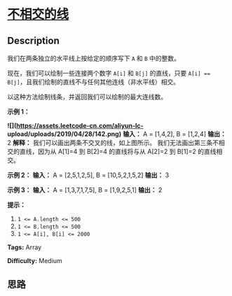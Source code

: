 # [不相交的线][title]

## Description

我们在两条独立的水平线上按给定的顺序写下 `A` 和 `B` 中的整数。

现在，我们可以绘制一些连接两个数字 `A[i]` 和 `B[j]` 的直线，只要 `A[i] ==
B[j]`，且我们绘制的直线不与任何其他连线（非水平线）相交。

以这种方法绘制线条，并返回我们可以绘制的最大连线数。



**示例 1：**

**![](https://assets.leetcode-cn.com/aliyun-lc-
upload/uploads/2019/04/28/142.png)**
            **输入：** A = [1,4,2], B = [1,2,4]    **输出：** 2    **解释：** 我们可以画出两条不交叉的线，如上图所示。    我们无法画出第三条不相交的直线，因为从 A[1]=4 到 B[2]=4 的直线将与从 A[2]=2 到 B[1]=2 的直线相交。

**示例 2：**
            **输入：** A = [2,5,1,2,5], B = [10,5,2,1,5,2]    **输出：** 3    

**示例 3：**
            **输入：** A = [1,3,7,1,7,5], B = [1,9,2,5,1]    **输出：** 2



**提示：**

  1. `1 <= A.length <= 500`
  2. `1 <= B.length <= 500`
  3. `1 <= A[i], B[i] <= 2000`




**Tags:** Array

**Difficulty:** Medium

## 思路

[title]: https://leetcode-cn.com/problems/uncrossed-lines
